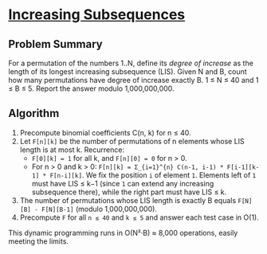 # [Increasing Subsequences](https://www.spoj.com/problems/INCR/)

## Problem Summary
For a permutation of the numbers 1..N, define its *degree of increase* as the length of its longest increasing subsequence (LIS).
Given N and B, count how many permutations have degree of increase exactly B. 1 ≤ N ≤ 40 and 1 ≤ B ≤ 5. Report the answer modulo 1,000,000,000.

## Algorithm
1. Precompute binomial coefficients C(n, k) for n ≤ 40.
2. Let `F[n][k]` be the number of permutations of n elements whose LIS length is at most k. Recurrence:
   - `F[0][k] = 1` for all k, and `F[n][0] = 0` for n > 0.
   - For n > 0 and k > 0:
     `F[n][k] = Σ_{i=1}^{n} C(n-1, i-1) * F[i-1][k-1] * F[n-i][k]`.
     We fix the position `i` of element `1`. Elements left of `1` must have LIS ≤ k−1 (since `1` can extend any increasing subsequence there), while the right part must have LIS ≤ k.
3. The number of permutations whose LIS length is exactly B equals `F[N][B] - F[N][B-1]` (modulo 1,000,000,000).
4. Precompute `F` for all `n ≤ 40` and `k ≤ 5` and answer each test case in O(1).

This dynamic programming runs in O(N²·B) ≈ 8,000 operations, easily meeting the limits.
